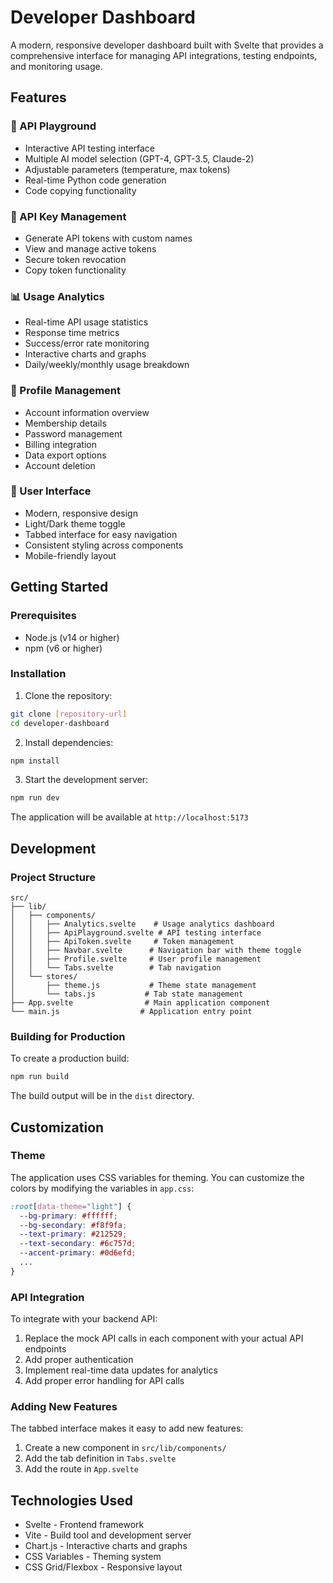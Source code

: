 # Developer Dashboard

A modern, responsive developer dashboard built with Svelte that provides a comprehensive interface for managing API integrations, testing endpoints, and monitoring usage.

## Features

### 🔮 API Playground
- Interactive API testing interface
- Multiple AI model selection (GPT-4, GPT-3.5, Claude-2)
- Adjustable parameters (temperature, max tokens)
- Real-time Python code generation
- Code copying functionality

### 🔑 API Key Management
- Generate API tokens with custom names
- View and manage active tokens
- Secure token revocation
- Copy token functionality

### 📊 Usage Analytics
- Real-time API usage statistics
- Response time metrics
- Success/error rate monitoring
- Interactive charts and graphs
- Daily/weekly/monthly usage breakdown

### 👤 Profile Management
- Account information overview
- Membership details
- Password management
- Billing integration
- Data export options
- Account deletion

### 🎨 User Interface
- Modern, responsive design
- Light/Dark theme toggle
- Tabbed interface for easy navigation
- Consistent styling across components
- Mobile-friendly layout

## Getting Started

### Prerequisites
- Node.js (v14 or higher)
- npm (v6 or higher)

### Installation

1. Clone the repository:
```bash
git clone [repository-url]
cd developer-dashboard
```

2. Install dependencies:
```bash
npm install
```

3. Start the development server:
```bash
npm run dev
```

The application will be available at `http://localhost:5173`

## Development

### Project Structure
```
src/
├── lib/
│   ├── components/
│   │   ├── Analytics.svelte    # Usage analytics dashboard
│   │   ├── ApiPlayground.svelte # API testing interface
│   │   ├── ApiToken.svelte     # Token management
│   │   ├── Navbar.svelte      # Navigation bar with theme toggle
│   │   ├── Profile.svelte     # User profile management
│   │   └── Tabs.svelte        # Tab navigation
│   └── stores/
│       ├── theme.js           # Theme state management
│       └── tabs.js           # Tab state management
├── App.svelte                # Main application component
└── main.js                  # Application entry point
```

### Building for Production

To create a production build:
```bash
npm run build
```

The build output will be in the `dist` directory.

## Customization

### Theme
The application uses CSS variables for theming. You can customize the colors by modifying the variables in `app.css`:

```css
:root[data-theme="light"] {
  --bg-primary: #ffffff;
  --bg-secondary: #f8f9fa;
  --text-primary: #212529;
  --text-secondary: #6c757d;
  --accent-primary: #0d6efd;
  ...
}
```

### API Integration
To integrate with your backend API:
1. Replace the mock API calls in each component with your actual API endpoints
2. Add proper authentication
3. Implement real-time data updates for analytics
4. Add proper error handling for API calls

### Adding New Features
The tabbed interface makes it easy to add new features:
1. Create a new component in `src/lib/components/`
2. Add the tab definition in `Tabs.svelte`
3. Add the route in `App.svelte`

## Technologies Used

- Svelte - Frontend framework
- Vite - Build tool and development server
- Chart.js - Interactive charts and graphs
- CSS Variables - Theming system
- CSS Grid/Flexbox - Responsive layout
